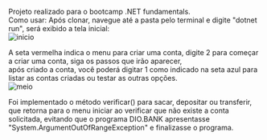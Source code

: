 Projeto realizado para o bootcamp .NET fundamentals.<br>
Como usar: Após clonar, navegue até a pasta pelo terminal e digite "dotnet run", será exibido a tela inicial:<br>
![inicio](https://user-images.githubusercontent.com/61215352/119287775-908a7a80-bc1d-11eb-9aab-c535276c7651.jpg)

A seta vermelha indica o menu para criar uma conta, digite 2 para começar a criar uma conta, siga os passos que irão aparecer,<br>
após criado a conta, você poderá digitar 1 como indicado na seta azul para listar as contas criadas ou testar as outras opções.<br>
![meio](https://user-images.githubusercontent.com/61215352/119287784-94b69800-bc1d-11eb-99c6-2b2ff1953638.jpg)

Foi implementado o método verificar() para sacar, depositar ou transferir, que retorna para o menu iniciar ao verificar que não existe a conta solicitada, evitando que o programa DIO.BANK apresentasse "System.ArgumentOutOfRangeException" e finalizasse o programa.
